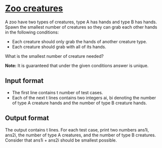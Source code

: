 # [Zoo creatures][link]

A zoo have two types of creatures, type A has hands and type B has hands. Spawn the smallest number of creatures so they can grab each other hands in the following conditions:

- Each creature should only grab the hands of another creature type.
- Each creature should grab with all of its hands.

What is the smallest number of creature needed?

**Note:** It is guaranteed that under the given conditions answer is unique.

## Input format

- The first line contains t number of test cases.
- Each of the next t lines contains two integers ai, bi denoting the number of type A creature hands and the number of type B creature hands.

## Output format

The output contains t lines. For each test case, print two numbers ans1i, ans2i, the number of type A creatures, and the number of type B creatures. Consider that ans1i + ans2i should be smallest possible.

[link]: https://www.hackerearth.com/practice/basic-programming/implementation/basics-of-implementation/practice-problems/algorithm/tin-and-creatures-2f60b404/
